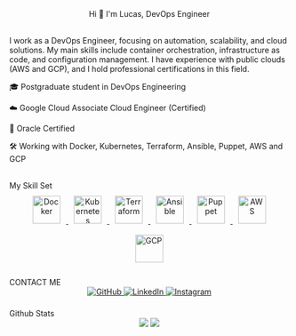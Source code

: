 <div align="center">Hi 👋 I'm Lucas, DevOps Engineer</div>
<br/>

I work as a DevOps Engineer, focusing on automation, scalability, and cloud solutions.
My main skills include container orchestration, infrastructure as code, and configuration management.
I have experience with public clouds (AWS and GCP), and I hold professional certifications in this field.

🎓 Postgraduate student in DevOps Engineering

☁️ Google Cloud Associate Cloud Engineer (Certified)

📜 Oracle Certified

🛠️ Working with Docker, Kubernetes, Terraform, Ansible, Puppet, AWS and GCP

<br/>
My Skill Set
<div align="center"> <a href="https://www.docker.com/" target="_blank"> <img style="margin: 10px" src="https://profilinator.rishav.dev/skills-assets/docker-original-wordmark.svg" alt="Docker" height="50"/> </a> <a href="https://kubernetes.io/" target="_blank"> <img style="margin: 10px" src="https://profilinator.rishav.dev/skills-assets/kubernetes-icon.svg" alt="Kubernetes" height="50"/> </a> <a href="https://www.terraform.io/" target="_blank"> <img style="margin: 10px" src="https://profilinator.rishav.dev/skills-assets/terraformio-icon.svg" alt="Terraform" height="50"/> </a> <a href="https://www.ansible.com/" target="_blank"> <img style="margin: 10px" src="https://profilinator.rishav.dev/skills-assets/ansible.png" alt="Ansible" height="50"/> </a> <a href="https://puppet.com/" target="_blank"> <img style="margin: 10px" src="https://cdn.worldvectorlogo.com/logos/puppet-1.svg" alt="Puppet" height="50"/> </a> <a href="https://aws.amazon.com/" target="_blank"> <img style="margin: 10px" src="https://profilinator.rishav.dev/skills-assets/amazonwebservices-original-wordmark.svg" alt="AWS" height="50"/> </a> <a href="https://cloud.google.com/" target="_blank"> <img style="margin: 10px" src="https://profilinator.rishav.dev/skills-assets/google_cloud-icon.svg" alt="GCP" height="50"/> </a> </div> <br/>
CONTACT ME
<div align="center"> <a href="https://github.com/Lucassilvap18" target="_blank"> <img src="https://img.shields.io/badge/github-%2324292e.svg?&style=for-the-badge&logo=github&logoColor=white" alt="GitHub" style="margin-bottom: 5px;"/> </a> <a href="https://www.linkedin.com/in/lucas-silva-9950a0235/" target="_blank"> <img src="https://img.shields.io/badge/linkedin-%231E77B5.svg?&style=for-the-badge&logo=linkedin&logoColor=white" alt="LinkedIn" style="margin-bottom: 5px;"/> </a> <a href="https://www.instagram.com/luccaspr_/" target="_blank"> <img src="https://img.shields.io/badge/instagram-%23000000.svg?&style=for-the-badge&logo=instagram&logoColor=white" alt="Instagram" style="margin-bottom: 5px;"/> </a> </div> <br/>
Github Stats
<div align="center"> <img src="https://github-readme-stats.vercel.app/api?username=lucassilvap18&show_icons=true&count_private=true&hide_border=true"/> <img src="https://github-readme-stats.vercel.app/api/top-langs/?username=lucassilvap18&hide_border=true&layout=compact"/> </div>
